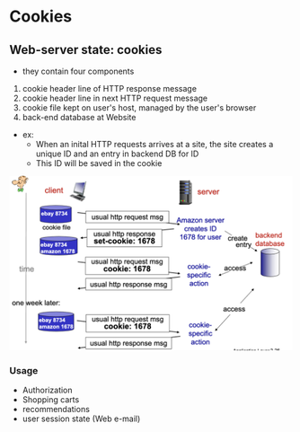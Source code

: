 # Cookies

## Web-server state: cookies

- they contain four components

1) cookie header line of HTTP response message
2) cookie header line in next HTTP request message
3) cookie file kept on user's host, managed by the user's browser
4) back-end database at Website

- ex:
  - When an inital HTTP requests arrives at a site, the site creates a unique ID and an entry in backend DB for ID
  - This ID will be saved in the cookie

![alt text](../img/2/cookie.png)

### Usage

- Authorization
- Shopping carts
- recommendations
- user session state (Web e-mail)
